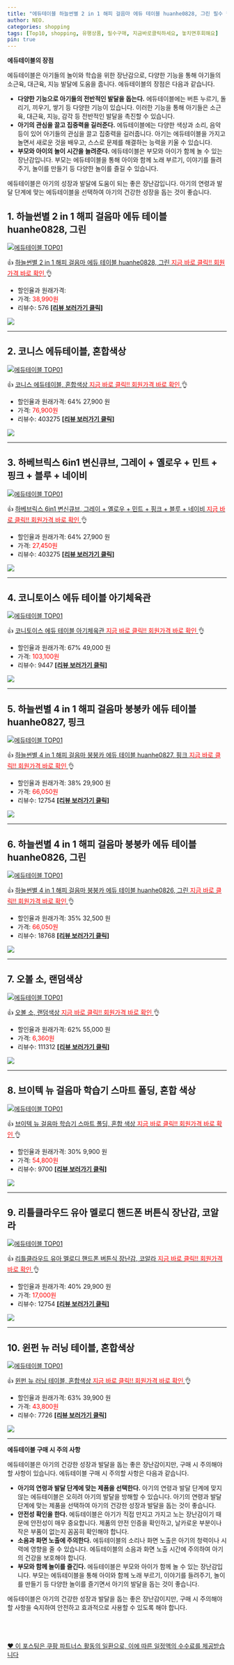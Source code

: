 ```yaml
---
title: "에듀테이블 하늘썬별 2 in 1 해피 걸음마 에듀 테이블 huanhe0828, 그린 필수 필요 추천 제품 비교 최저 가격 비교 장점 구매 후기 구매평"
author: NEO.
categories: shopping
tags: [Top10, shopping, 유행상품, 필수구매, 지금바로클릭하세요, 놓치면후회해요]
pin: true
---
```

**에듀테이블의 장점**

에듀테이블은 아기들의 놀이와 학습을 위한 장난감으로, 다양한 기능을 통해 아기들의 소근육, 대근육, 지능 발달에 도움을 줍니다. 에듀테이블의 장점은 다음과 같습니다.

* **다양한 기능으로 아기들의 전반적인 발달을 돕는다.** 에듀테이블에는 버튼 누르기, 돌리기, 끼우기, 쌓기 등 다양한 기능이 있습니다. 이러한 기능을 통해 아기들은 소근육, 대근육, 지능, 감각 등 전반적인 발달을 촉진할 수 있습니다.
* **아기의 관심을 끌고 집중력을 길러준다.** 에듀테이블에는 다양한 색상과 소리, 음악 등이 있어 아기들의 관심을 끌고 집중력을 길러줍니다. 아기는 에듀테이블을 가지고 놀면서 새로운 것을 배우고, 스스로 문제를 해결하는 능력을 키울 수 있습니다.
* **부모와 아이의 놀이 시간을 늘려준다.** 에듀테이블은 부모와 아이가 함께 놀 수 있는 장난감입니다. 부모는 에듀테이블을 통해 아이와 함께 노래 부르기, 이야기를 들려주기, 놀이를 만들기 등 다양한 놀이를 즐길 수 있습니다.

에듀테이블은 아기의 성장과 발달에 도움이 되는 좋은 장난감입니다. 아기의 연령과 발달 단계에 맞는 에듀테이블을 선택하여 아기의 건강한 성장을 돕는 것이 좋습니다.

   

## 1. 하늘썬별 2 in 1 해피 걸음마 에듀 테이블 huanhe0828, 그린

[![에듀테이블 TOP01](https://thumbnail8.coupangcdn.com/thumbnails/remote/490x490ex/image/retail/images/2023/05/09/11/4/a4f1c262-7e17-4059-8ccb-3ef17d003c5d.jpg)](https://link.coupang.com/re/AFFSDP?lptag=AF3617701&subid=GithubCoopas&pageKey=7322341326&traceid=V0-153&itemId=18783081410&vendorItemId=85914413794)


👍 [하늘썬별 2 in 1 해피 걸음마 에듀 테이블 huanhe0828, 그린 <font color=red> 지금 바로 클릭!! 회원가격 바로 확인 </font> ](https://link.coupang.com/re/AFFSDP?lptag=AF3617701&subid=GithubCoopas&pageKey=7322341326&traceid=V0-153&itemId=18783081410&vendorItemId=85914413794) 👌 


- 할인율과 원래가격: 
- 가격: <span style='color:red'>38,990원</span>
- 리뷰수: 576  [**[리뷰 보러가기 클릭]**](https://link.coupang.com/re/AFFSDP?lptag=AF3617701&subid=GithubCoopas&pageKey=7322341326&traceid=V0-153&itemId=18783081410&vendorItemId=85914413794)

[![](/discount_price.png)](https://link.coupang.com/re/AFFSDP?lptag=AF3617701&subid=GithubCoopas&pageKey=7322341326&traceid=V0-153&itemId=18783081410&vendorItemId=85914413794)

---


   

## 2. 코니스 에듀테이블, 혼합색상

[![에듀테이블 TOP01](https://thumbnail8.coupangcdn.com/thumbnails/remote/490x490ex/image/vendor_inventory/bb7f/d682fa5b0386858287e449a0eb6f578e9780c31d1d5cd3614df19b6078f1.jpg)](https://link.coupang.com/re/AFFSDP?lptag=AF3617701&subid=GithubCoopas&pageKey=4774836935&traceid=V0-153&itemId=6099753013&vendorItemId=76367902653)


👍 [코니스 에듀테이블, 혼합색상 <font color=red> 지금 바로 클릭!! 회원가격 바로 확인 </font> ](https://link.coupang.com/re/AFFSDP?lptag=AF3617701&subid=GithubCoopas&pageKey=4774836935&traceid=V0-153&itemId=6099753013&vendorItemId=76367902653) 👌 


- 할인율과 원래가격: 64%  27,900   원
- 가격: <span style='color:red'>76,900원</span>
- 리뷰수: 403275  [**[리뷰 보러가기 클릭]**](https://link.coupang.com/re/AFFSDP?lptag=AF3617701&subid=GithubCoopas&pageKey=4774836935&traceid=V0-153&itemId=6099753013&vendorItemId=76367902653)

[![](/discount_price.png)](https://link.coupang.com/re/AFFSDP?lptag=AF3617701&subid=GithubCoopas&pageKey=4774836935&traceid=V0-153&itemId=6099753013&vendorItemId=76367902653)

---


   

## 3. 하베브릭스 6in1 변신큐브, 그레이 + 옐로우 + 민트 + 핑크 + 블루 + 네이비

[![에듀테이블 TOP01](https://thumbnail9.coupangcdn.com/thumbnails/remote/490x490ex/image/retail/images/284229983736000-eeca6c8f-9ef9-4612-b48e-a11432288362.jpg)](https://link.coupang.com/re/AFFSDP?lptag=AF3617701&subid=GithubCoopas&pageKey=2080613166&traceid=V0-153&itemId=3534608908&vendorItemId=71520626815)


👍 [하베브릭스 6in1 변신큐브, 그레이 + 옐로우 + 민트 + 핑크 + 블루 + 네이비 <font color=red> 지금 바로 클릭!! 회원가격 바로 확인 </font> ](https://link.coupang.com/re/AFFSDP?lptag=AF3617701&subid=GithubCoopas&pageKey=2080613166&traceid=V0-153&itemId=3534608908&vendorItemId=71520626815) 👌 


- 할인율과 원래가격: 64%  27,900   원
- 가격: <span style='color:red'>27,450원</span>
- 리뷰수: 403275  [**[리뷰 보러가기 클릭]**](https://link.coupang.com/re/AFFSDP?lptag=AF3617701&subid=GithubCoopas&pageKey=2080613166&traceid=V0-153&itemId=3534608908&vendorItemId=71520626815)

[![](/discount_price.png)](https://link.coupang.com/re/AFFSDP?lptag=AF3617701&subid=GithubCoopas&pageKey=2080613166&traceid=V0-153&itemId=3534608908&vendorItemId=71520626815)

---


   

## 4. 코니토이스 에듀 테이블 아기체육관

[![에듀테이블 TOP01](https://thumbnail10.coupangcdn.com/thumbnails/remote/490x490ex/image/vendor_inventory/c729/885b3ff8e430a34e1f057bffc39f08f0dc2ded956effbb0dca7ffc5a48b6.jpg)](https://link.coupang.com/re/AFFSDP?lptag=AF3617701&subid=GithubCoopas&pageKey=7759165998&traceid=V0-153&itemId=20920248376&vendorItemId=88185148069)


👍 [코니토이스 에듀 테이블 아기체육관 <font color=red> 지금 바로 클릭!! 회원가격 바로 확인 </font> ](https://link.coupang.com/re/AFFSDP?lptag=AF3617701&subid=GithubCoopas&pageKey=7759165998&traceid=V0-153&itemId=20920248376&vendorItemId=88185148069) 👌 


- 할인율과 원래가격: 67%  49,000   원
- 가격: <span style='color:red'>103,100원</span>
- 리뷰수: 9447  [**[리뷰 보러가기 클릭]**](https://link.coupang.com/re/AFFSDP?lptag=AF3617701&subid=GithubCoopas&pageKey=7759165998&traceid=V0-153&itemId=20920248376&vendorItemId=88185148069)

[![](/discount_price.png)](https://link.coupang.com/re/AFFSDP?lptag=AF3617701&subid=GithubCoopas&pageKey=7759165998&traceid=V0-153&itemId=20920248376&vendorItemId=88185148069)

---


   

## 5. 하늘썬별 4 in 1 해피 걸음마 붕붕카 에듀 테이블 huanhe0827, 핑크

[![에듀테이블 TOP01](https://thumbnail9.coupangcdn.com/thumbnails/remote/490x490ex/image/retail/images/2023/05/09/11/8/47771d97-cc17-4111-b531-76d35fdf609b.jpg)](https://link.coupang.com/re/AFFSDP?lptag=AF3617701&subid=GithubCoopas&pageKey=7322341280&traceid=V0-153&itemId=18783081315&vendorItemId=85914413684)


👍 [하늘썬별 4 in 1 해피 걸음마 붕붕카 에듀 테이블 huanhe0827, 핑크 <font color=red> 지금 바로 클릭!! 회원가격 바로 확인 </font> ](https://link.coupang.com/re/AFFSDP?lptag=AF3617701&subid=GithubCoopas&pageKey=7322341280&traceid=V0-153&itemId=18783081315&vendorItemId=85914413684) 👌 


- 할인율과 원래가격: 38%  29,900   원
- 가격: <span style='color:red'>66,050원</span>
- 리뷰수: 12754  [**[리뷰 보러가기 클릭]**](https://link.coupang.com/re/AFFSDP?lptag=AF3617701&subid=GithubCoopas&pageKey=7322341280&traceid=V0-153&itemId=18783081315&vendorItemId=85914413684)

[![](/discount_price.png)](https://link.coupang.com/re/AFFSDP?lptag=AF3617701&subid=GithubCoopas&pageKey=7322341280&traceid=V0-153&itemId=18783081315&vendorItemId=85914413684)

---


   

## 6. 하늘썬별 4 in 1 해피 걸음마 붕붕카 에듀 테이블 huanhe0826, 그린

[![에듀테이블 TOP01](https://thumbnail6.coupangcdn.com/thumbnails/remote/490x490ex/image/retail/images/2023/05/09/11/5/a6de034b-7d52-4bdf-bdcf-38f5e701bcae.jpg)](https://link.coupang.com/re/AFFSDP?lptag=AF3617701&subid=GithubCoopas&pageKey=7322341280&traceid=V0-153&itemId=18783081143&vendorItemId=85914413468)


👍 [하늘썬별 4 in 1 해피 걸음마 붕붕카 에듀 테이블 huanhe0826, 그린 <font color=red> 지금 바로 클릭!! 회원가격 바로 확인 </font> ](https://link.coupang.com/re/AFFSDP?lptag=AF3617701&subid=GithubCoopas&pageKey=7322341280&traceid=V0-153&itemId=18783081143&vendorItemId=85914413468) 👌 


- 할인율과 원래가격: 35%  32,500   원
- 가격: <span style='color:red'>66,050원</span>
- 리뷰수: 18768  [**[리뷰 보러가기 클릭]**](https://link.coupang.com/re/AFFSDP?lptag=AF3617701&subid=GithubCoopas&pageKey=7322341280&traceid=V0-153&itemId=18783081143&vendorItemId=85914413468)

[![](/discount_price.png)](https://link.coupang.com/re/AFFSDP?lptag=AF3617701&subid=GithubCoopas&pageKey=7322341280&traceid=V0-153&itemId=18783081143&vendorItemId=85914413468)

---


   

## 7. 오볼 소, 랜덤색상

[![에듀테이블 TOP01](https://thumbnail8.coupangcdn.com/thumbnails/remote/490x490ex/image/retail/images/284363116484806-05c04f06-3dc5-4c8c-b276-c7e04590c9db.jpg)](https://link.coupang.com/re/AFFSDP?lptag=AF3617701&subid=GithubCoopas&pageKey=6631879342&traceid=V0-153&itemId=15122338982&vendorItemId=3000202610)


👍 [오볼 소, 랜덤색상 <font color=red> 지금 바로 클릭!! 회원가격 바로 확인 </font> ](https://link.coupang.com/re/AFFSDP?lptag=AF3617701&subid=GithubCoopas&pageKey=6631879342&traceid=V0-153&itemId=15122338982&vendorItemId=3000202610) 👌 


- 할인율과 원래가격: 62%  55,000   원
- 가격: <span style='color:red'>6,360원</span>
- 리뷰수: 111312  [**[리뷰 보러가기 클릭]**](https://link.coupang.com/re/AFFSDP?lptag=AF3617701&subid=GithubCoopas&pageKey=6631879342&traceid=V0-153&itemId=15122338982&vendorItemId=3000202610)

[![](/discount_price.png)](https://link.coupang.com/re/AFFSDP?lptag=AF3617701&subid=GithubCoopas&pageKey=6631879342&traceid=V0-153&itemId=15122338982&vendorItemId=3000202610)

---


   

## 8. 브이텍 뉴 걸음마 학습기 스마트 폴딩, 혼합 색상

[![에듀테이블 TOP01](https://thumbnail6.coupangcdn.com/thumbnails/remote/490x490ex/image/retail/images/284375061508198-a8bd373e-1098-4131-b18e-c0d5ce84576f.jpg)](https://link.coupang.com/re/AFFSDP?lptag=AF3617701&subid=GithubCoopas&pageKey=1096473141&traceid=V0-153&itemId=2054274450&vendorItemId=70053564823)


👍 [브이텍 뉴 걸음마 학습기 스마트 폴딩, 혼합 색상 <font color=red> 지금 바로 클릭!! 회원가격 바로 확인 </font> ](https://link.coupang.com/re/AFFSDP?lptag=AF3617701&subid=GithubCoopas&pageKey=1096473141&traceid=V0-153&itemId=2054274450&vendorItemId=70053564823) 👌 


- 할인율과 원래가격: 30%  9,900   원
- 가격: <span style='color:red'>54,800원</span>
- 리뷰수: 9700  [**[리뷰 보러가기 클릭]**](https://link.coupang.com/re/AFFSDP?lptag=AF3617701&subid=GithubCoopas&pageKey=1096473141&traceid=V0-153&itemId=2054274450&vendorItemId=70053564823)

[![](/discount_price.png)](https://link.coupang.com/re/AFFSDP?lptag=AF3617701&subid=GithubCoopas&pageKey=1096473141&traceid=V0-153&itemId=2054274450&vendorItemId=70053564823)

---


   

## 9. 리틀클라우드 유아 멜로디 핸드폰 버튼식 장난감, 코알라

[![에듀테이블 TOP01](https://thumbnail9.coupangcdn.com/thumbnails/remote/490x490ex/image/retail/images/2023/07/21/17/3/96f1a6aa-4181-4993-a036-4c02fc4a287b.jpg)](https://link.coupang.com/re/AFFSDP?lptag=AF3617701&subid=GithubCoopas&pageKey=6938908167&traceid=V0-153&itemId=16819564087&vendorItemId=86650065013)


👍 [리틀클라우드 유아 멜로디 핸드폰 버튼식 장난감, 코알라 <font color=red> 지금 바로 클릭!! 회원가격 바로 확인 </font> ](https://link.coupang.com/re/AFFSDP?lptag=AF3617701&subid=GithubCoopas&pageKey=6938908167&traceid=V0-153&itemId=16819564087&vendorItemId=86650065013) 👌 


- 할인율과 원래가격: 40%  29,900   원
- 가격: <span style='color:red'>17,000원</span>
- 리뷰수: 12754  [**[리뷰 보러가기 클릭]**](https://link.coupang.com/re/AFFSDP?lptag=AF3617701&subid=GithubCoopas&pageKey=6938908167&traceid=V0-153&itemId=16819564087&vendorItemId=86650065013)

[![](/discount_price.png)](https://link.coupang.com/re/AFFSDP?lptag=AF3617701&subid=GithubCoopas&pageKey=6938908167&traceid=V0-153&itemId=16819564087&vendorItemId=86650065013)

---


   

## 10. 윈펀 뉴 러닝 테이블, 혼합색상

[![에듀테이블 TOP01](https://thumbnail8.coupangcdn.com/thumbnails/remote/490x490ex/image/retail/images/82619248316256-b6abcb8d-274e-4249-ade4-d4832fd55a5d.jpg)](https://link.coupang.com/re/AFFSDP?lptag=AF3617701&subid=GithubCoopas&pageKey=26147138&traceid=V0-153&itemId=101527612&vendorItemId=3000068344)


👍 [윈펀 뉴 러닝 테이블, 혼합색상 <font color=red> 지금 바로 클릭!! 회원가격 바로 확인 </font> ](https://link.coupang.com/re/AFFSDP?lptag=AF3617701&subid=GithubCoopas&pageKey=26147138&traceid=V0-153&itemId=101527612&vendorItemId=3000068344) 👌 


- 할인율과 원래가격: 63%  39,900   원
- 가격: <span style='color:red'>43,800원</span>
- 리뷰수: 7726  [**[리뷰 보러가기 클릭]**](https://link.coupang.com/re/AFFSDP?lptag=AF3617701&subid=GithubCoopas&pageKey=26147138&traceid=V0-153&itemId=101527612&vendorItemId=3000068344)

[![](/discount_price.png)](https://link.coupang.com/re/AFFSDP?lptag=AF3617701&subid=GithubCoopas&pageKey=26147138&traceid=V0-153&itemId=101527612&vendorItemId=3000068344)

---
**에듀테이블 구매 시 주의 사항**

에듀테이블은 아기의 건강한 성장과 발달을 돕는 좋은 장난감이지만, 구매 시 주의해야 할 사항이 있습니다. 에듀테이블 구매 시 주의할 사항은 다음과 같습니다.

* **아기의 연령과 발달 단계에 맞는 제품을 선택한다.** 아기의 연령과 발달 단계에 맞지 않는 에듀테이블은 오히려 아기의 발달을 방해할 수 있습니다. 아기의 연령과 발달 단계에 맞는 제품을 선택하여 아기의 건강한 성장과 발달을 돕는 것이 좋습니다.
* **안전성 확인을 한다.** 에듀테이블은 아기가 직접 만지고 가지고 노는 장난감이기 때문에 안전성이 매우 중요합니다. 제품의 안전 인증을 확인하고, 날카로운 부분이나 작은 부품이 없는지 꼼꼼히 확인해야 합니다.
* **소음과 화면 노출에 주의한다.** 에듀테이블의 소리나 화면 노출은 아기의 청력이나 시력에 영향을 줄 수 있습니다. 에듀테이블의 소음과 화면 노출 시간에 주의하여 아기의 건강을 보호해야 합니다.
* **부모와 함께 놀이를 즐긴다.** 에듀테이블은 부모와 아이가 함께 놀 수 있는 장난감입니다. 부모는 에듀테이블을 통해 아이와 함께 노래 부르기, 이야기를 들려주기, 놀이를 만들기 등 다양한 놀이를 즐기면서 아기의 발달을 돕는 것이 좋습니다.

에듀테이블은 아기의 건강한 성장과 발달을 돕는 좋은 장난감이지만, 구매 시 주의해야 할 사항을 숙지하여 안전하고 효과적으로 사용할 수 있도록 해야 합니다.<br><br><br><br><br> [ ❤  이 포스팅은 쿠팡 파트너스 활동의 일환으로, 이에 따른 일정액의 수수료를 제공받습니다](https://link.coupang.com/a/bcEFyh)